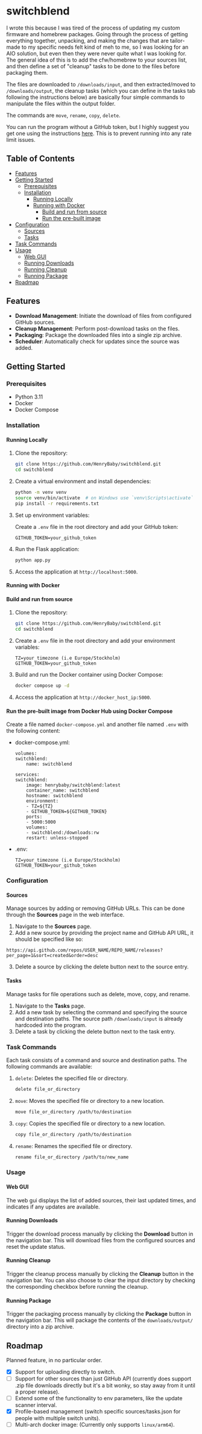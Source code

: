 # switchblend

I wrote this because I was tired of the process of updating my custom firmware and homebrew packages. Going through the process of getting everything together, unpacking, and making the changes that are tailor-made to my specific needs felt kind of meh to me, so I was looking for an AIO solution, but even then they were never quite what I was looking for. The general idea of this is to add the cfw/homebrew to your sources list, and then define a set of "cleanup" tasks to be done to the files before packaging them.

The files are downloaded to `/downloads/input`, and then extracted/moved to `/downloads/output`, the cleanup tasks (which you can define in the tasks tab following the instructions below) are basically four simple commands to manipulate the files within the output folder. 

The commands are `move`, `rename`, `copy`, `delete`.

You can run the program without a GitHub token, but I highly suggest you get one using the instructions <a href="https://docs.github.com/en/authentication/keeping-your-account-and-data-secure/managing-your-personal-access-tokens">here</a>. This is to prevent running into any rate limit issues.

## Table of Contents

- [Features](#features)
- [Getting Started](#getting-started)
  - [Prerequisites](#prerequisites)
  - [Installation](#installation)
    - [Running Locally](#running-locally)
    - [Running with Docker](#running-with-docker)
      - [Build and run from source](#build-and-run-from-source)
      - [Run the pre-built image](#run-the-pre-built-image-from-docker-hub-using-docker-compose)
- [Configuration](#configuration)
  - [Sources](#sources)
  - [Tasks](#tasks)
- [Task Commands](#task-commands)
- [Usage](#usage)
  - [Web GUI](#web-gui)
  - [Running Downloads](#running-downloads)
  - [Running Cleanup](#running-cleanup)
  - [Running Package](#running-package)
- [Roadmap](#roadmap)

## Features

- **Download Management**: Initiate the download of files from configured GitHub sources.
- **Cleanup Management**: Perform post-download tasks on the files.
- **Packaging**: Package the downloaded files into a single zip archive.
- **Scheduler**: Automatically check for updates since the source was added.

## Getting Started

### Prerequisites

- Python 3.11
- Docker
- Docker Compose

### Installation

#### Running Locally

1. Clone the repository:

    ```sh
    git clone https://github.com/HenryBaby/switchblend.git
    cd switchblend
    ```

2. Create a virtual environment and install dependencies:

    ```sh
    python -m venv venv
    source venv/bin/activate  # on Windows use `venv\Scripts\activate`
    pip install -r requirements.txt
    ```

3. Set up environment variables:

    Create a `.env` file in the root directory and add your GitHub token:

    ```env
    GITHUB_TOKEN=your_github_token
    ```

4. Run the Flask application:

    ```sh
    python app.py
    ```

5. Access the application at `http://localhost:5000`.

#### Running with Docker

#### Build and run from source
1. Clone the repository:

    ```sh
    git clone https://github.com/HenryBaby/switchblend.git
    cd switchblend
    ```

2. Create a `.env` file in the root directory and add your environment variables:

    ```env
    TZ=your_timezone (i.e Europe/Stockholm)
    GITHUB_TOKEN=your_github_token
    ```

3. Build and run the Docker container using Docker Compose:

    ```sh
    docker compose up -d
    ```

4. Access the application at `http://docker_host_ip:5000`.

#### Run the pre-built image from Docker Hub using Docker Compose
Create a file named `docker-compose.yml` and another file named `.env` with the following content:

* docker-compose.yml:

    ```
    volumes:
    switchblend:
        name: switchblend

    services:
    switchblend:
        image: henrybaby/switchblend:latest
        container_name: switchblend
        hostname: switchblend
        environment:
        - TZ=${TZ}
        - GITHUB_TOKEN=${GITHUB_TOKEN}
        ports:
        - 5000:5000
        volumes:
        - switchblend:/downloads:rw
        restart: unless-stopped
    ```

* .env:

    ```env
    TZ=your_timezone (i.e Europe/Stockholm)
    GITHUB_TOKEN=your_github_token
    ```

### Configuration

#### Sources

Manage sources by adding or removing GitHub URLs. This can be done through the **Sources** page in the web interface.

1. Navigate to the **Sources** page.
2. Add a new source by providing the project name and GitHub API URL, it should be specified like so:
```
https://api.github.com/repos/USER_NAME/REPO_NAME/releases?per_page=1&sort=created&order=desc
```
3. Delete a source by clicking the delete button next to the source entry.

#### Tasks

Manage tasks for file operations such as delete, move, copy, and rename.

1. Navigate to the **Tasks** page.
2. Add a new task by selecting the command and specifying the source and destination paths. The source path `/downloads/input` is already hardcoded into the program.
3. Delete a task by clicking the delete button next to the task entry.

### Task Commands

Each task consists of a command and source and destination paths. The following commands are available:

1. `delete`: Deletes the specified file or directory.

    ```sh
    delete file_or_directory
    ```

2. `move`: Moves the specified file or directory to a new location.

    ```sh
    move file_or_directory /path/to/destination
    ```

3. `copy`: Copies the specified file or directory to a new location.

    ```sh
    copy file_or_directory /path/to/destination
    ```

4. `rename`: Renames the specified file or directory.

    ```sh
    rename file_or_directory /path/to/new_name
    ```

### Usage

#### Web GUI

The web gui displays the list of added sources, their last updated times, and indicates if any updates are available.

#### Running Downloads

Trigger the download process manually by clicking the **Download** button in the navigation bar. This will download files from the configured sources and reset the update status.

#### Running Cleanup

Trigger the cleanup process manually by clicking the **Cleanup** button in the navigation bar. You can also choose to clear the input directory by checking the corresponding checkbox before running the cleanup.

#### Running Package

Trigger the packaging process manually by clicking the **Package** button in the navigation bar. This will package the contents of the `downloads/output/` directory into a zip archive.

## Roadmap
Planned feature, in no particular order.
 - [x] Support for uploading directly to switch.
 - [ ] Support for other sources than just GitHub API (currently does support .zip file downloads directly but it's a bit wonky, so stay away from it until a proper release).
 - [ ] Extend some of the functionality to env parameters, like the update scanner interval.
 - [x] Profile-based management (switch specific sources/tasks.json for people with multiple switch units).
 - [ ] Multi-arch docker image: (Currently only supports `linux/arm64`).
